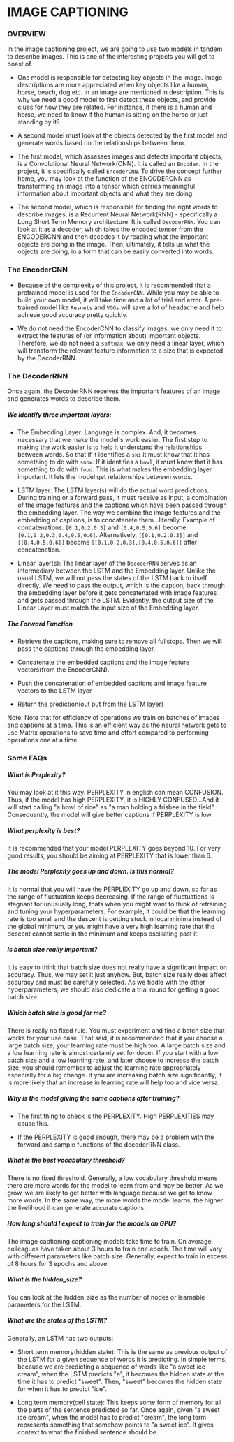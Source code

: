 # IMAGE CAPTIONING

### OVERVIEW

In the image captioning project, we are going to use two models in tandem to describe images. This is one of the interesting projects you will get to boast of. 


+ One model is responsible for detecting key objects in the image. Image descriptions are more appreciated when key objects like a human, horse, beach, dog etc. in an image are mentioned in description. This is why we need a good model to first detect these objects, and provide clues for how they are related. For instance, if there is a human and horse, we need to know if the human is sitting on the horse or just standing by it?

+ A second model must look at the objects detected by the first model and generate words based on the relationships between them.

+ The first model, which assesses images and detects important objects, is a Convolutional Neural Network(CNN). It is called an  `Encoder`. In the project, it is specifically called `EncoderCNN`. To drive the concept further home, you may look at the function of the ENCODERCNN as transforming an image into a tensor which carries meaningful information about important objects and what they are doing.

+ The second model, which is responsible for finding the right words to describe images, is a Recurrent Neural Network(RNN) - specifically a Long Short Term Memory architecture. It is called `DecoderRNN`. You can look at it as a decoder, which takes the encoded tensor from the ENCODERCNN and then decodes it by reading what the important objects are doing in the image. Then, ultimately, it tells us what the objects are doing, in a form that can be easily converted into words.


### The EncoderCNN

+ Because of the complexity of this project, it is recommended that a pretrained model is used for the `EncoderCNN`. While you may be able to build your own model, it will take time and a lot of trial and error. A pre-trained model like `Resnets` and `VGGs` will save a lot of headache and help achieve good accuracy pretty quickly.

+ We do not need the EncoderCNN to classify images, we only need it to extract the features of (or information about) important objects. Therefore, we do not need a `softmax`, we only need a linear layer, which will transform the relevant feature information to a size that is expected by the DecoderRNN.

### The DecoderRNN

Once again, the DecoderRNN receives the important features of an image and generates words to describe them.

##### We identify three important layers:

+ The Embedding Layer: Language is complex. And, it becomes necessary that we make the model's work easier. The first step to making the work easier is to help it understand the relationships between words. So that if it identifies a `ski` it must know that it has something to do with `snow`. If it identifies a `bowl`, it must know that it has something to do with `food`. This is
what makes the embedding layer important. It lets the model get relationships between words.

+ LSTM layer: The LSTM layer(s) will do the actual word predictions. During training or a forward pass, it must receive as input, a combination of the image features and the captions which have been passed through the embedding layer. The way we combine the image features and the embedding of captions, is to concatenate them...literally. Example of concatenations: 
`[0.1,0.2,0.3]` and `[0.4,0.5,0.6]` become `[0.1,0.2,0.3,0.4,0.5,0.6]`. Alternatively, `[[0.1,0.2,0.3]]` and `[[0.4,0.5,0.6]]` become `[[0.1,0.2,0.3],[0.4,0.5,0.6]]` after concatenation.

+ Linear layer(s): The linear layer of the `DecoderRNN` serves as an intermediary between the LSTM and the Embedding layer. Unlike the usual LSTM, we will not pass the states of the LSTM back to itself directly. We need to pass the output, which is the caption, back through the embedding layer before it gets concatenated with image features and gets passed through the LSTM. Evidently, the output size of the Linear Layer must match the input size of the Embedding layer.

##### The Forward Function

+ Retrieve the captions, making sure to remove all fullstops. Then we will pass the captions through the embedding layer.

+ Concatenate the embedded captions and the image feature vectors(from the EncoderCNN).

+ Push the concatenation of embedded captions and image feature vectors to the LSTM layer

+ Return the prediction(out put from the LSTM layer)

Note: Note that for efficiency of operations we train on batches of images and captions at a time. This is an efficient way as the neural network gets to use Matrix operations to save time and effort compared to performing operations one at a time.


### Some FAQs

##### What is Perplexity?

You may look at it this way. PERPLEXITY in english can mean CONFUSION. Thus, if the model has high PERPLEXITY, it is HIGHLY CONFUSED...And it will start calling "a bowl of rice" as "a man holding a frisbee in the field". Consequently, the model will give better captions if PERPLEXITY is low.

##### What perplexity is best?

It is recommended that your model PERPLEXITY goes beyond 10. For very good results, you should be aiming at PERPLEXITY that is lower than 6.

##### The model Perplexity goes up and down. Is this normal?

It is normal that you will have the PERPLEXITY go up and down, so far as the range of fluctuation keeps decreasing. If the range of fluctuations is stagnant for unusually long, thats when you might want to think of retraining and tuning your hyperparameters. For example, it could be that the learning rate is too small and the descent is getting stuck in local minima instead of the global minimum, or you might have a very high learning rate that the descent cannot settle in the minimum and keeps oscillating past it.

##### Is batch size really important?

It is easy to think that batch size does not really have a significant impact on accuracy. Thus, we may set it just anyhow. But, batch size really does affect accuracy and must be carefully selected. As we fiddle with the other hyperparameters, we should also dedicate a
trial round for getting a good batch size.

##### Which batch size is good for me?

There is really no fixed rule. You must experiment and find a batch size that works for your use case. That said, it is recommended that if you choose a large batch size, your learning rate must be high too. A large batch size and a low learning rate is almost certainly set for doom. If you start with a low batch size and a low learning rate, and later choose to increase the batch size,
you should remember to adjust the learning rate appropriately especially for a big change. If you
are increasing batch size significantly, it is more likely that an increase in learning rate will
help too and vice versa.


##### Why is the model giving the same captions after training?

+ The first thing to check is the PERPLEXITY. High PERPLEXITIES may cause this.

+ If the PERPLEXITY is good enough, there may be a problem with the forward and sample functions of the decoderRNN class.


##### What is the best vocabulary threshold?

There is no fixed threshold. Generally, a low vocabulary threshold means there are more words for the model to learn from and may be better. As we grow, we are likely to get better with language because we get to know more words. In the same way, the more words the model learns, the higher the likelihood it can generate accurate captions.


##### How long should I expect to train for the models on GPU?

The image captioning captioning models take time to train. On average, colleagues have taken about 3 hours to train one epoch.
The time will vary with different parameters like batch size. Generally, expect to train in excess of 8 hours for 3 epochs and above.

##### What is the hidden_size?

You can look at the hidden_size as the number of nodes or learnable parameters for the LSTM. 


##### What are the states of the LSTM?

Generally, an LSTM has two outputs:

+ Short term memory(hidden state): This is the same as previous output of the LSTM for a given sequence of words it is predicting. In simple terms, because we are predicting a sequence of words like "a sweet ice cream", when the LSTM predicts "a", it becomes the hidden state at the time it has to predict "sweet". Then, "sweet" becomes the hidden state for when it has to predict "ice". 

+ Long term memory(cell state): This keeps some form of memory for all the parts of the sentence predicted so far.
Once again, given "a sweet ice cream", when the model has to predict "cream", the long term represents something that somehow points to "a sweet ice". It gives context to what the finished sentence should be.


